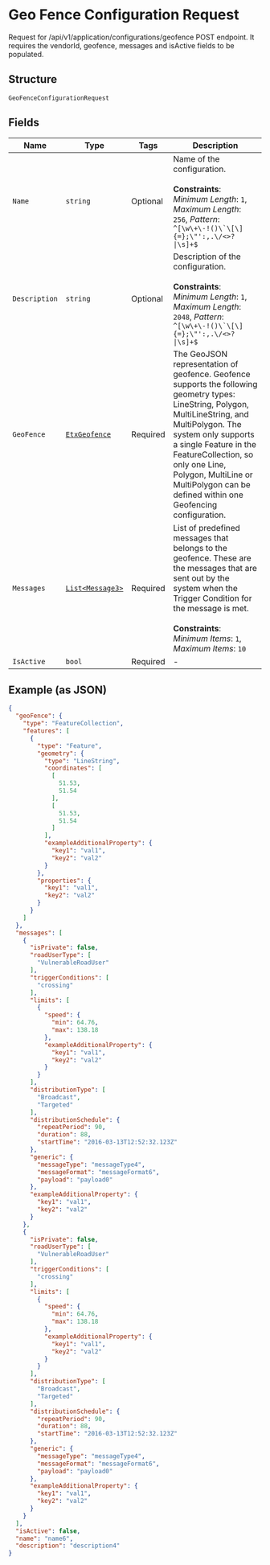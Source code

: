 
# Geo Fence Configuration Request

Request for /api/v1/application/configurations/geofence POST endpoint. It requires the vendorId, geofence, messages and isActive fields to be populated.

## Structure

`GeoFenceConfigurationRequest`

## Fields

| Name | Type | Tags | Description |
|  --- | --- | --- | --- |
| `Name` | `string` | Optional | Name of the configuration.<br><br>**Constraints**: *Minimum Length*: `1`, *Maximum Length*: `256`, *Pattern*: ``^[\w\+\-!()\`\[\]{=};\"':,.\/<>?\|\s]+$`` |
| `Description` | `string` | Optional | Description of the configuration.<br><br>**Constraints**: *Minimum Length*: `1`, *Maximum Length*: `2048`, *Pattern*: ``^[\w\+\-!()\`\[\]{=};\"':,.\/<>?\|\s]+$`` |
| `GeoFence` | [`EtxGeofence`](../../doc/models/etx-geofence.md) | Required | The GeoJSON representation of geofence. Geofence supports the following geometry types: LineString, Polygon, MultiLineString, and MultiPolygon. The system only supports a single Feature in the FeatureCollection, so only one Line, Polygon, MultiLine or MultiPolygon can be defined within one Geofencing configuration. |
| `Messages` | [`List<Message3>`](../../doc/models/containers/message-3.md) | Required | List of predefined messages that belongs to the geofence. These are the messages that are sent out by the system when the Trigger Condition for the message is met.<br><br>**Constraints**: *Minimum Items*: `1`, *Maximum Items*: `10` |
| `IsActive` | `bool` | Required | - |

## Example (as JSON)

```json
{
  "geoFence": {
    "type": "FeatureCollection",
    "features": [
      {
        "type": "Feature",
        "geometry": {
          "type": "LineString",
          "coordinates": [
            [
              51.53,
              51.54
            ],
            [
              51.53,
              51.54
            ]
          ],
          "exampleAdditionalProperty": {
            "key1": "val1",
            "key2": "val2"
          }
        },
        "properties": {
          "key1": "val1",
          "key2": "val2"
        }
      }
    ]
  },
  "messages": [
    {
      "isPrivate": false,
      "roadUserType": [
        "VulnerableRoadUser"
      ],
      "triggerConditions": [
        "crossing"
      ],
      "limits": [
        {
          "speed": {
            "min": 64.76,
            "max": 138.18
          },
          "exampleAdditionalProperty": {
            "key1": "val1",
            "key2": "val2"
          }
        }
      ],
      "distributionType": [
        "Broadcast",
        "Targeted"
      ],
      "distributionSchedule": {
        "repeatPeriod": 90,
        "duration": 88,
        "startTime": "2016-03-13T12:52:32.123Z"
      },
      "generic": {
        "messageType": "messageType4",
        "messageFormat": "messageFormat6",
        "payload": "payload0"
      },
      "exampleAdditionalProperty": {
        "key1": "val1",
        "key2": "val2"
      }
    },
    {
      "isPrivate": false,
      "roadUserType": [
        "VulnerableRoadUser"
      ],
      "triggerConditions": [
        "crossing"
      ],
      "limits": [
        {
          "speed": {
            "min": 64.76,
            "max": 138.18
          },
          "exampleAdditionalProperty": {
            "key1": "val1",
            "key2": "val2"
          }
        }
      ],
      "distributionType": [
        "Broadcast",
        "Targeted"
      ],
      "distributionSchedule": {
        "repeatPeriod": 90,
        "duration": 88,
        "startTime": "2016-03-13T12:52:32.123Z"
      },
      "generic": {
        "messageType": "messageType4",
        "messageFormat": "messageFormat6",
        "payload": "payload0"
      },
      "exampleAdditionalProperty": {
        "key1": "val1",
        "key2": "val2"
      }
    }
  ],
  "isActive": false,
  "name": "name6",
  "description": "description4"
}
```

